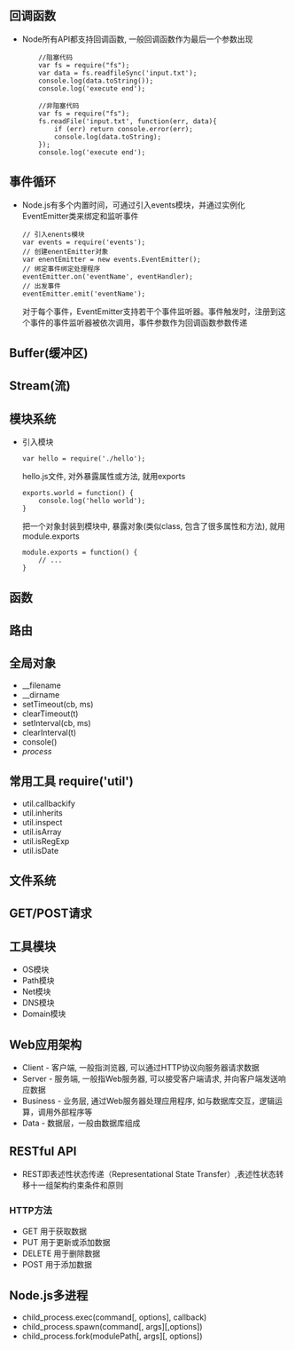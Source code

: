 ## 回调函数
- Node所有API都支持回调函数, 一般回调函数作为最后一个参数出现
    ```
        //阻塞代码
        var fs = require("fs");
        var data = fs.readfileSync('input.txt');
        console.log(data.toString());
        console.log('execute end');
    ```
    ```
        //非阻塞代码
        var fs = require("fs");
        fs.readFile('input.txt', function(err, data){
            if (err) return console.error(err);
            console.log(data.toString);
        });
        console.log('execute end');
    ```

## 事件循环
- Node.js有多个内置时间，可通过引入events模块，并通过实例化EventEmitter类来绑定和监听事件
    ```
    // 引入enents模块
    var events = require('events');
    // 创建enentEmitter对象
    var enentEmitter = new events.EventEmitter();
    // 绑定事件绑定处理程序
    eventEmitter.on('eventName', eventHandler);
    // 出发事件
    eventEmitter.emit('eventName');
    ```
    对于每个事件，EventEmitter支持若干个事件监听器。事件触发时，注册到这个事件的事件监听器被依次调用，事件参数作为回调函数参数传递

## Buffer(缓冲区)


## Stream(流)


## 模块系统
- 引入模块
    ```
    var hello = require('./hello');
    ```
    hello.js文件, 对外暴露属性或方法, 就用exports
    ```
    exports.world = function() {
        console.log('hello world');
    }
    ```
    把一个对象封装到模块中, 暴露对象(类似class, 包含了很多属性和方法), 就用module.exports
    ```
    module.exports = function() {
        // ...
    }
    ```

## 函数


## 路由


## 全局对象
- __filename
- __dirname
- setTimeout(cb, ms)
- clearTimeout(t)
- setInterval(cb, ms)
- clearInterval(t)
- console()
- *process*


## 常用工具 require('util')
- util.callbackify
- util.inherits
- util.inspect
- util.isArray
- util.isRegExp
- util.isDate


## 文件系统


## GET/POST请求

## 工具模块
- OS模块
- Path模块
- Net模块
- DNS模块
- Domain模块


## Web应用架构
- Client - 客户端, 一般指浏览器, 可以通过HTTP协议向服务器请求数据
- Server - 服务端, 一般指Web服务器, 可以接受客户端请求, 并向客户端发送响应数据
- Business - 业务层, 通过Web服务器处理应用程序, 如与数据库交互，逻辑运算，调用外部程序等
- Data - 数据层，一般由数据库组成


## RESTful API
- REST即表述性状态传递（Representational State Transfer）,表述性状态转移十一组架构约束条件和原则  
### HTTP方法
- GET 用于获取数据
- PUT 用于更新或添加数据
- DELETE 用于删除数据
- POST 用于添加数据


## Node.js多进程
- child_process.exec(command[, options], callback)
- child_process.spawn(command[, args][,options])
- child_process.fork(modulePath[, args][, options])
